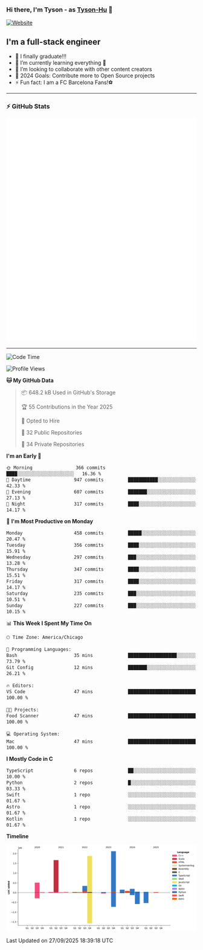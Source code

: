 ### Hi there, I'm Tyson - as [Tyson-Hu][website] 👋

[![Website](https://img.shields.io/website?label=Tianzhe.me&style=for-the-badge&url=https%3A%2F%2Ftianzhe.me)](https://tianzhe.me)


## I'm a full-stack engineer

- 🔭 I finally graduate!!!
- 🌱 I’m currently learning everything 🤣
- 👯 I’m looking to collaborate with other content creators
- 🥅 2024 Goals: Contribute more to Open Source projects
- ⚡ Fun fact: I am a FC Barcelona Fans!⚽️

---

### ⚡️ GitHub Stats
![](https://raw.githubusercontent.com/Tyson-Hu/github-stats-card/master/generated/overview.svg)
![](https://raw.githubusercontent.com/Tyson-Hu/github-stats-card/master/generated/languages.svg)

---

<!--START_SECTION:waka-->
![Code Time](http://img.shields.io/badge/Code%20Time-378%20hrs%2040%20mins-blue)

![Profile Views](http://img.shields.io/badge/Profile%20Views-0-blue)

**🐱 My GitHub Data** 

> 📦 648.2 kB Used in GitHub's Storage 
 > 
> 🏆 55 Contributions in the Year 2025
 > 
> 💼 Opted to Hire
 > 
> 📜 32 Public Repositories 
 > 
> 🔑 34 Private Repositories 
 > 
**I'm an Early 🐤** 

```text
🌞 Morning                366 commits         ████░░░░░░░░░░░░░░░░░░░░░   16.36 % 
🌆 Daytime                947 commits         ███████████░░░░░░░░░░░░░░   42.33 % 
🌃 Evening                607 commits         ███████░░░░░░░░░░░░░░░░░░   27.13 % 
🌙 Night                  317 commits         ████░░░░░░░░░░░░░░░░░░░░░   14.17 % 
```
📅 **I'm Most Productive on Monday** 

```text
Monday                   458 commits         █████░░░░░░░░░░░░░░░░░░░░   20.47 % 
Tuesday                  356 commits         ████░░░░░░░░░░░░░░░░░░░░░   15.91 % 
Wednesday                297 commits         ███░░░░░░░░░░░░░░░░░░░░░░   13.28 % 
Thursday                 347 commits         ████░░░░░░░░░░░░░░░░░░░░░   15.51 % 
Friday                   317 commits         ████░░░░░░░░░░░░░░░░░░░░░   14.17 % 
Saturday                 235 commits         ███░░░░░░░░░░░░░░░░░░░░░░   10.51 % 
Sunday                   227 commits         ███░░░░░░░░░░░░░░░░░░░░░░   10.15 % 
```


📊 **This Week I Spent My Time On** 

```text
🕑︎ Time Zone: America/Chicago

💬 Programming Languages: 
Bash                     35 mins             ██████████████████░░░░░░░   73.79 % 
Git Config               12 mins             ███████░░░░░░░░░░░░░░░░░░   26.21 % 

🔥 Editors: 
VS Code                  47 mins             █████████████████████████   100.00 % 

🐱‍💻 Projects: 
Food Scanner             47 mins             █████████████████████████   100.00 % 

💻 Operating System: 
Mac                      47 mins             █████████████████████████   100.00 % 
```

**I Mostly Code in C** 

```text
TypeScript               6 repos             ██░░░░░░░░░░░░░░░░░░░░░░░   10.00 % 
Python                   2 repos             █░░░░░░░░░░░░░░░░░░░░░░░░   03.33 % 
Swift                    1 repo              ░░░░░░░░░░░░░░░░░░░░░░░░░   01.67 % 
Astro                    1 repo              ░░░░░░░░░░░░░░░░░░░░░░░░░   01.67 % 
Kotlin                   1 repo              ░░░░░░░░░░░░░░░░░░░░░░░░░   01.67 % 
```



**Timeline**

![Lines of Code chart](https://raw.githubusercontent.com/tyson-hu/tyson-hu/main/assets/bar_graph.png)


 Last Updated on 27/09/2025 18:39:18 UTC
<!--END_SECTION:waka-->


[website]: https://github.com/Tyson-Hu
